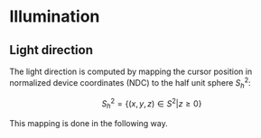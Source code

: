 # Illumination

## Light direction

The light direction is computed by mapping the cursor position in normalized device coordinates (NDC) to the half unit sphere $S_h^2$:

$$
S_h^2 = \{(x, y, z) \in S^2 | z \ge 0 \}
$$

This mapping is done in the following way.